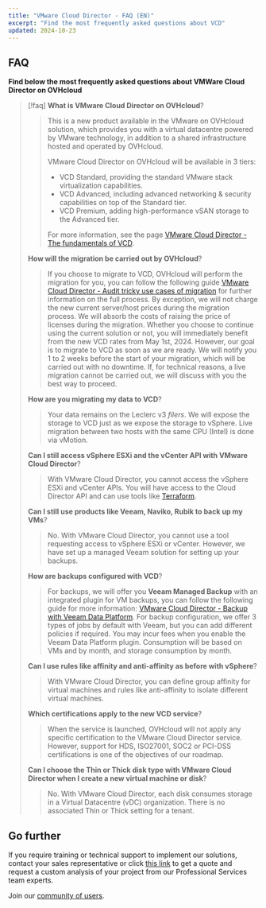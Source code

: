 ```yaml
---
title: "VMware Cloud Director - FAQ (EN)"
excerpt: "Find the most frequently asked questions about VCD"
updated: 2024-10-23
---
```


## FAQ

**Find below the most frequently asked questions about VMWare Cloud Director on OVHcloud**

> [!faq]
> **What is VMware Cloud Director on OVHcloud**? <a name="VCDonOVH"></a>
> > This is a new product available in the VMware on OVHcloud solution, which provides you with a virtual datacentre powered by VMware technology, in addition to a shared infrastructure hosted and operated by OVHcloud.
> >
> > VMware Cloud Director on OVHcloud will be available in 3 tiers:
> > - VCD Standard, providing the standard VMware stack virtualization capabilities.
> > - VCD Advanced, including advanced networking & security capabilities on top of the Standard tier.
> > - VCD Premium, adding high-performance vSAN storage to the Advanced tier.
> >
> > For more information, see the page [VMware Cloud Director - The fundamentals of VCD](/pages/hosted_private_cloud/hosted_private_cloud_powered_by_vmware/vcd-get-concepts#key-features).
> >
> **How will the migration be carried out by OVHcloud**? <a name="migrationVCD"></a>
> > If you choose to migrate to VCD, OVHcloud will perform the migration for you, you can follow the following guide [VMware Cloud Director - Audit tricky use cases of migration](/pages/hosted_private_cloud/hosted_private_cloud_powered_by_vmware/vcd_migration_use-cases) for further information on the full process.
> > By exception, we will not charge the new current server/host prices during the migration process. We will absorb the costs of raising the price of licenses during the migration. Whether you choose to continue using the current solution or not, you will immediately benefit from the new VCD rates from May 1st, 2024.
> > However, our goal is to migrate to VCD as soon as we are ready. We will notify you 1 to 2 weeks before the start of your migration, which will be carried out with no downtime. If, for technical reasons, a live migration cannot be carried out, we will discuss with you the best way to proceed.
> >
> **How are you migrating my data to VCD**? <a name="migrationdata"></a>
> > Your data remains on the Leclerc v3 *filers*. We will expose the storage to VCD just as we expose the storage to vSphere. Live migration between two hosts with the same CPU (Intel) is done via vMotion.
> >
> **Can I still access vSphere ESXi and the vCenter API with VMware Cloud Director**? <a name="accessAPI"></a>
> > With VMware Cloud Director, you cannot access the vSphere ESXi and vCenter APIs. You will have access to the Cloud Director API and can use tools like [Terraform](https://registry.terraform.io/providers/vmware/vcd/latest/docs).
> >
> **Can I still use products like Veeam, Naviko, Rubik to back up my VMs**? <a name="backupTools"></a>
> > No. With VMware Cloud Director, you cannot use a tool requesting access to vSphere ESXi or vCenter. However, we have set up a managed Veeam solution for setting up your backups.
> >
> **How are backups configured with VCD**?
> > For backups, we will offer you **Veeam Managed Backup** with an integrated plugin for VM backups, you can follow the following guide for more information: [VMware Cloud Director - Backup with Veeam Data Platform](/pages/hosted_private_cloud/hosted_private_cloud_powered_by_vmware/vcd-backup).
> > For backup configuration, we offer 3 types of jobs by default with Veeam, but you can add different policies if required. You may incur fees when you enable the Veeam Data Platform plugin.
> > Consumption will be based on VMs and by month, and storage consumption by month.
> >
> **Can I use rules like affinity and anti-affinity as before with vSphere**? <a name="rulesvSphere"></a>
> > With VMware Cloud Director, you can define group affinity for virtual machines and rules like anti-affinity to isolate different virtual machines.
> >
> **Which certifications apply to the new VCD service**? <a name="certifications"></a>
> > When the service is launched, OVHcloud will not apply any specific certification to the VMware Cloud Director service.
> > However, support for HDS, ISO27001, SOC2 or PCI-DSS certifications is one of the objectives of our roadmap.
> >
> **Can I choose the Thin or Thick disk type with VMware Cloud Director when I create a new virtual machine or disk**?
> > No. With VMware Cloud Director, each disk consumes storage in a Virtual Datacentre (vDC) organization. There is no associated Thin or Thick setting for a tenant.
> >

## Go further

If you require training or technical support to implement our solutions, contact your sales representative or click [this link](/links/professional-services) to get a quote and request a custom analysis of your project from our Professional Services team experts.

Join our [community of users](/links/community).
